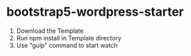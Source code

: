 # bootstrap5-wordpress-starter

1. Download the Template
2. Run npm install in Template directory
3. Use "gulp" command to start watch
